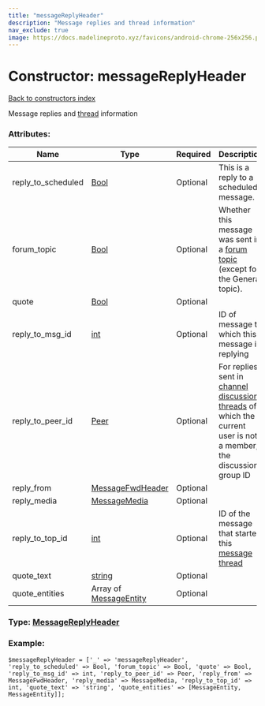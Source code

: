 ```yaml
---
title: "messageReplyHeader"
description: "Message replies and thread information"
nav_exclude: true
image: https://docs.madelineproto.xyz/favicons/android-chrome-256x256.png
---
```

# Constructor: messageReplyHeader  
[Back to constructors index](/API_docs/constructors/index.html)



Message replies and [thread](https://core.telegram.org/api/threads) information

### Attributes:

| Name     |    Type       | Required | Description |
|----------|---------------|----------|-------------|
|reply\_to\_scheduled|[Bool](/API_docs/types/Bool.html) | Optional|This is a reply to a scheduled message.|
|forum\_topic|[Bool](/API_docs/types/Bool.html) | Optional|Whether this message was sent in a [forum topic](https://core.telegram.org/api/forum#forum-topics) (except for the General topic).|
|quote|[Bool](/API_docs/types/Bool.html) | Optional|
|reply\_to\_msg\_id|[int](/API_docs/types/int.html) | Optional|ID of message to which this message is replying|
|reply\_to\_peer\_id|[Peer](/API_docs/types/Peer.html) | Optional|For replies sent in [channel discussion threads](https://core.telegram.org/api/threads) of which the current user is not a member, the discussion group ID|
|reply\_from|[MessageFwdHeader](/API_docs/types/MessageFwdHeader.html) | Optional|
|reply\_media|[MessageMedia](/API_docs/types/MessageMedia.html) | Optional|
|reply\_to\_top\_id|[int](/API_docs/types/int.html) | Optional|ID of the message that started this [message thread](https://core.telegram.org/api/threads)|
|quote\_text|[string](/API_docs/types/string.html) | Optional|
|quote\_entities|Array of [MessageEntity](/API_docs/types/MessageEntity.html) | Optional|



### Type: [MessageReplyHeader](/API_docs/types/MessageReplyHeader.html)


### Example:

```
$messageReplyHeader = ['_' => 'messageReplyHeader', 'reply_to_scheduled' => Bool, 'forum_topic' => Bool, 'quote' => Bool, 'reply_to_msg_id' => int, 'reply_to_peer_id' => Peer, 'reply_from' => MessageFwdHeader, 'reply_media' => MessageMedia, 'reply_to_top_id' => int, 'quote_text' => 'string', 'quote_entities' => [MessageEntity, MessageEntity]];
```  
